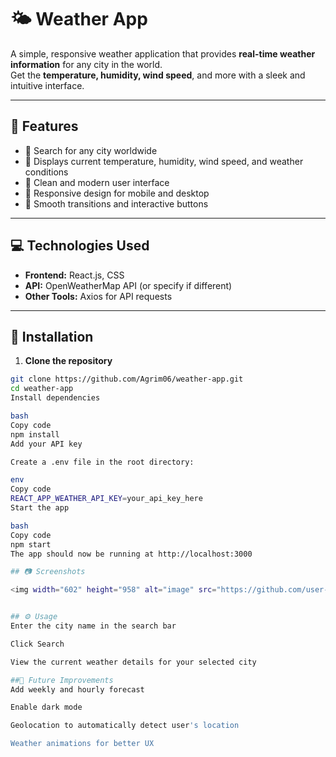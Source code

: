 # 🌤️ Weather App

A simple, responsive weather application that provides **real-time weather information** for any city in the world.  
Get the **temperature, humidity, wind speed**, and more with a sleek and intuitive interface.

---

## 📌 Features

- 🔹 Search for any city worldwide  
- 🔹 Displays current temperature, humidity, wind speed, and weather conditions  
- 🔹 Clean and modern user interface  
- 🔹 Responsive design for mobile and desktop  
- 🔹 Smooth transitions and interactive buttons  

---

## 💻 Technologies Used

- **Frontend:** React.js, CSS  
- **API:** OpenWeatherMap API (or specify if different)  
- **Other Tools:** Axios for API requests  

---

## 🚀 Installation

1. **Clone the repository**  

```bash
git clone https://github.com/Agrim06/weather-app.git
cd weather-app
Install dependencies

bash
Copy code
npm install
Add your API key

Create a .env file in the root directory:

env
Copy code
REACT_APP_WEATHER_API_KEY=your_api_key_here
Start the app

bash
Copy code
npm start
The app should now be running at http://localhost:3000

## 📷 Screenshots

<img width="602" height="958" alt="image" src="https://github.com/user-attachments/assets/3b265c6a-5638-4e35-af7f-872decbafbda" />


## ⚙️ Usage
Enter the city name in the search bar

Click Search

View the current weather details for your selected city

##🌟 Future Improvements
Add weekly and hourly forecast

Enable dark mode

Geolocation to automatically detect user's location

Weather animations for better UX
